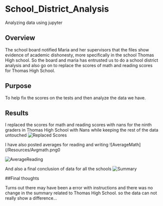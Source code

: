 # School_District_Analysis
Analyzing data using jupyter


## Overview
The school board notified Maria and her supervisors that the files show evidence of academic dishonesty, more specifically in the school Thomas High school. So the board and maria has entrusted us to do a school district analysis and also go on to replace the scores of math and reading scores for Thomas High School.

## Purpose

To help fix the scores on the tests and then analyze the data we have.

## Results


I replaced the scores for math and reading scores with nans for the ninth graders in Thomas High School with Nans while keeping the rest of the data untouched ![Replaced Scores](/Resources/Nans.png)

I have also posted averages for reading and writing
![AverageMath](/Resources/Avgmath.png0

![AverageReading](/Resources/avgreading.png)

And also a final conclusion of data for all the schools
![Summary](/Resources/Summary.png)

##Final thoughts


Turns out there may have been a error with instructions and there was no change in the summary related to Thomas High School.
so the data can not really show a difference... 
